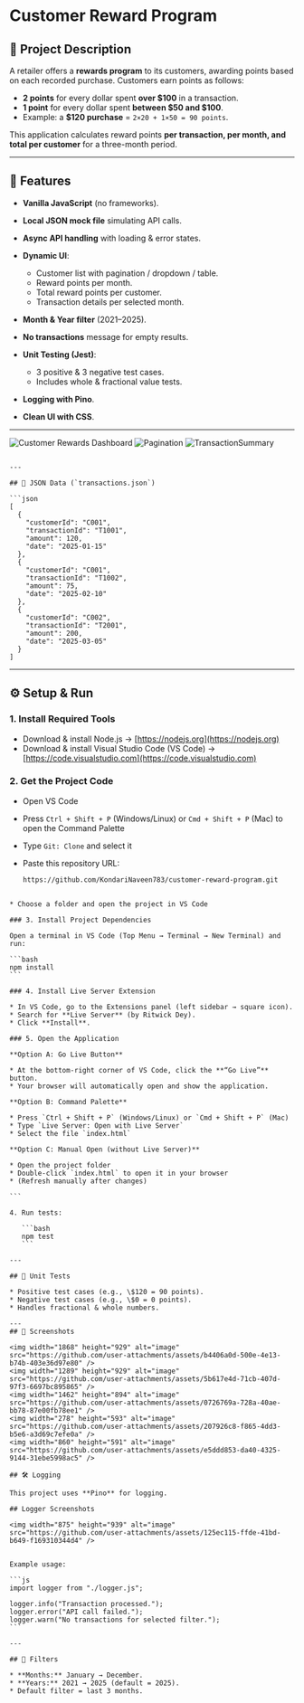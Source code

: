 # Customer Reward Program

## 📌 Project Description

A retailer offers a **rewards program** to its customers, awarding points based on each recorded purchase.
Customers earn points as follows:

* **2 points** for every dollar spent **over \$100** in a transaction.
* **1 point** for every dollar spent **between \$50 and \$100**.
* Example: a **\$120 purchase** = `2×20 + 1×50 = 90 points`.

This application calculates reward points **per transaction, per month, and total per customer** for a three-month period.

---

## 🚀 Features

* **Vanilla JavaScript** (no frameworks).
* **Local JSON mock file** simulating API calls.
* **Async API handling** with loading & error states.
* **Dynamic UI**:

  * Customer list with pagination / dropdown / table.
  * Reward points per month.
  * Total reward points per customer.
  * Transaction details per selected month.
* **Month & Year filter** (2021–2025).
* **No transactions** message for empty results.
* **Unit Testing (Jest)**:

  * 3 positive & 3 negative test cases.
  * Includes whole & fractional value tests.
* **Logging with Pino**.
* **Clean UI with CSS**.

---
![Customer Rewards Dashboard](desktop-view-month.png)
![Pagination](desktop-view-pagination.png)
![TransactionSummary](Desktop-view.png)
```

---

## 📝 JSON Data (`transactions.json`)

```json
[
  {
    "customerId": "C001",
    "transactionId": "T1001",
    "amount": 120,
    "date": "2025-01-15"
  },
  {
    "customerId": "C001",
    "transactionId": "T1002",
    "amount": 75,
    "date": "2025-02-10"
  },
  {
    "customerId": "C002",
    "transactionId": "T2001",
    "amount": 200,
    "date": "2025-03-05"
  }
]
```

---

## ⚙️ Setup & Run

### 1. Install Required Tools
- Download & install Node.js → [https://nodejs.org](https://nodejs.org)  
- Download & install Visual Studio Code (VS Code) → [https://code.visualstudio.com](https://code.visualstudio.com)  

### 2. Get the Project Code
- Open VS Code  
- Press `Ctrl + Shift + P` (Windows/Linux) or `Cmd + Shift + P` (Mac) to open the Command Palette  
- Type `Git: Clone` and select it  
- Paste this repository URL:  

  ```bash
  https://github.com/KondariNaveen783/customer-reward-program.git
````

* Choose a folder and open the project in VS Code

### 3. Install Project Dependencies

Open a terminal in VS Code (Top Menu → Terminal → New Terminal) and run:

```bash
npm install
```

### 4. Install Live Server Extension

* In VS Code, go to the Extensions panel (left sidebar → square icon).
* Search for **Live Server** (by Ritwick Dey).
* Click **Install**.

### 5. Open the Application

**Option A: Go Live Button**

* At the bottom-right corner of VS Code, click the **“Go Live”** button.
* Your browser will automatically open and show the application.

**Option B: Command Palette**

* Press `Ctrl + Shift + P` (Windows/Linux) or `Cmd + Shift + P` (Mac)
* Type `Live Server: Open with Live Server`
* Select the file `index.html`

**Option C: Manual Open (without Live Server)**

* Open the project folder
* Double-click `index.html` to open it in your browser
* (Refresh manually after changes)

```

4. Run tests:

   ```bash
   npm test
   ```

---

## 🧪 Unit Tests

* Positive test cases (e.g., \$120 = 90 points).
* Negative test cases (e.g., \$0 = 0 points).
* Handles fractional & whole numbers.

---
## 📸 Screenshots

<img width="1868" height="929" alt="image" src="https://github.com/user-attachments/assets/b4406a0d-500e-4e13-b74b-403e36d97e80" />
<img width="1289" height="929" alt="image" src="https://github.com/user-attachments/assets/5b617e4d-71cb-407d-97f3-6697bc895865" />
<img width="1462" height="894" alt="image" src="https://github.com/user-attachments/assets/0726769a-728a-40ae-bb78-87e00fb78ee1" />
<img width="278" height="593" alt="image" src="https://github.com/user-attachments/assets/207926c8-f865-4dd3-b5e6-a3d69c7efe0a" />
<img width="860" height="591" alt="image" src="https://github.com/user-attachments/assets/e5ddd853-da40-4325-9144-31ebe5998ac5" />

## 🛠️ Logging

This project uses **Pino** for logging.

## Logger Screenshots

<img width="875" height="939" alt="image" src="https://github.com/user-attachments/assets/125ec115-ffde-41bd-b649-f169310344d4" />


Example usage:

```js
import logger from "./logger.js";

logger.info("Transaction processed.");
logger.error("API call failed.");
logger.warn("No transactions for selected filter.");
```

---

## 📅 Filters

* **Months:** January → December.
* **Years:** 2021 → 2025 (default = 2025).
* Default filter = last 3 months.
